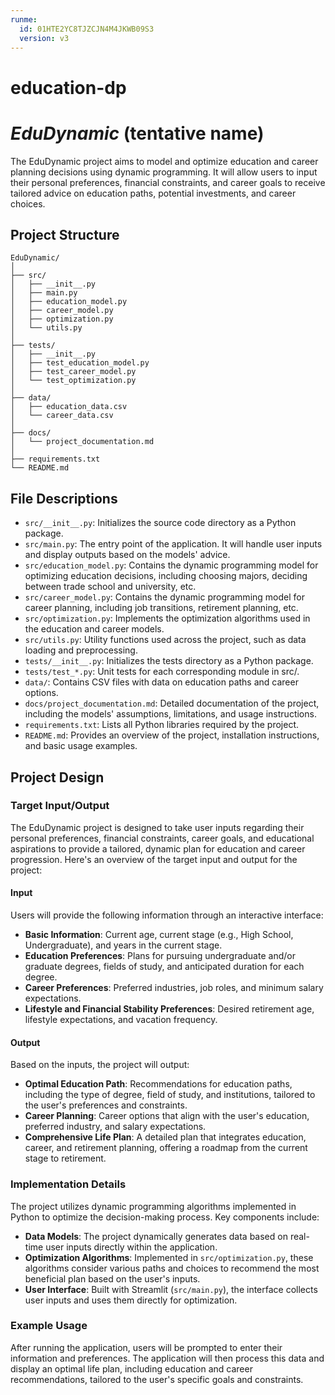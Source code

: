 ```yaml
---
runme:
  id: 01HTE2YC8TJZCJN4M4JKWB09S3
  version: v3
---
```


# education-dp

# *EduDynamic* (tentative name)

The EduDynamic project aims to model and optimize education and career planning decisions using dynamic programming. It will allow users to input their personal preferences, financial constraints, and career goals to receive tailored advice on education paths, potential investments, and career choices.

## Project Structure

```
EduDynamic/
│
├── src/
│   ├── __init__.py
│   ├── main.py
│   ├── education_model.py
│   ├── career_model.py
│   ├── optimization.py
│   └── utils.py
│
├── tests/
│   ├── __init__.py
│   ├── test_education_model.py
│   ├── test_career_model.py
│   └── test_optimization.py
│
├── data/
│   ├── education_data.csv
│   └── career_data.csv
│
├── docs/
│   └── project_documentation.md
│
├── requirements.txt
└── README.md
```

## File Descriptions

- `src/__init__.py`: Initializes the source code directory as a Python package.
- `src/main.py`: The entry point of the application. It will handle user inputs and display outputs based on the models' advice.
- `src/education_model.py`: Contains the dynamic programming model for optimizing education decisions, including choosing majors, deciding between trade school and university, etc.
- `src/career_model.py`: Contains the dynamic programming model for career planning, including job transitions, retirement planning, etc.
- `src/optimization.py`: Implements the optimization algorithms used in the education and career models.
- `src/utils.py`: Utility functions used across the project, such as data loading and preprocessing.
- `tests/__init__.py`: Initializes the tests directory as a Python package.
- `tests/test_*.py`: Unit tests for each corresponding module in src/.
- `data/`: Contains CSV files with data on education paths and career options.
- `docs/project_documentation.md`: Detailed documentation of the project, including the models' assumptions, limitations, and usage instructions.
- `requirements.txt`: Lists all Python libraries required by the project.
- `README.md`: Provides an overview of the project, installation instructions, and basic usage examples.

## Project Design

### Target Input/Output

The EduDynamic project is designed to take user inputs regarding their personal preferences, financial constraints, career goals, and educational aspirations to provide a tailored, dynamic plan for education and career progression. Here's an overview of the target input and output for the project:

#### Input

Users will provide the following information through an interactive interface:

- **Basic Information**: Current age, current stage (e.g., High School, Undergraduate), and years in the current stage.
- **Education Preferences**: Plans for pursuing undergraduate and/or graduate degrees, fields of study, and anticipated duration for each degree.
- **Career Preferences**: Preferred industries, job roles, and minimum salary expectations.
- **Lifestyle and Financial Stability Preferences**: Desired retirement age, lifestyle expectations, and vacation frequency.

#### Output

Based on the inputs, the project will output:

- **Optimal Education Path**: Recommendations for education paths, including the type of degree, field of study, and institutions, tailored to the user's preferences and constraints.
- **Career Planning**: Career options that align with the user's education, preferred industry, and salary expectations.
- **Comprehensive Life Plan**: A detailed plan that integrates education, career, and retirement planning, offering a roadmap from the current stage to retirement.

### Implementation Details

The project utilizes dynamic programming algorithms implemented in Python to optimize the decision-making process. Key components include:

- **Data Models**: The project dynamically generates data based on real-time user inputs directly within the application.
- **Optimization Algorithms**: Implemented in `src/optimization.py`, these algorithms consider various paths and choices to recommend the most beneficial plan based on the user's inputs.
- **User Interface**: Built with Streamlit (`src/main.py`), the interface collects user inputs and uses them directly for optimization.

### Example Usage

After running the application, users will be prompted to enter their information and preferences. The application will then process this data and display an optimal life plan, including education and career recommendations, tailored to the user's specific goals and constraints.
